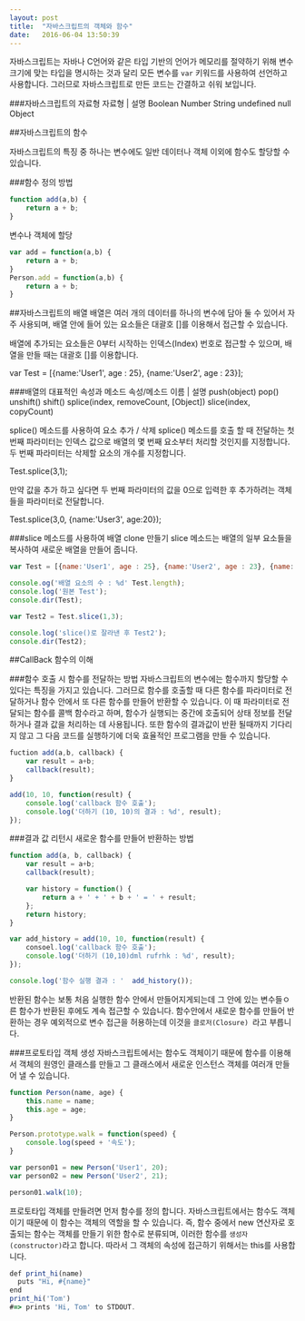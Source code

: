```yaml
---
layout: post
title:  "자바스크립트의 객체와 함수"
date:   2016-06-04 13:50:39
---
```

자바스크립트는 자바나 C언어와 같은 타입 기반의 언어가 메모리를 절약하기 위해 변수 크기에 맞는 타입을 명시하는 것과 달리 모든 변수를 `var` 키워드를 사용하여 선언하고 사용합니다. 그러므로 자바스크립트로 만든 코드는 간결하고 쉬워 보입니다.

###자바스크립트의 자료형
자료형 | 설명
Boolean
Number
String
undefined
null
Object

##자바스크립트의 함수

자바스크립트의 특징 중 하나는 변수에도 일반 데이터나 객체 이외에 함수도 할당할 수 있습니다.

###함수 정의 방법

```javascript
function add(a,b) {
	return a + b;
}
```
변수나 객체에 할당

```javascript 
var add = function(a,b) {
	return a + b;
}
Person.add = function(a,b) {
	return a + b;
}
```

##자바스크립트의 배열
배열은 여러 개의 데이터를 하나의 변수에 담아 둘 수 있어서 자주 사용되며, 배열 안에 들어 있는 요소들은 대괄호 []를 이용해서 접근할 수 있습니다.

배열에 추가되는 요소들은 0부터 시작하는 인덱스(Index) 번호로 접근할 수 있으며, 배열을 만들 때는 대괄호 []를 이용합니다.

var Test = [{name:'User1', age : 25}, {name:'User2', age : 23}];

###배열의 대표적인 속성과 메소드
속성/메소드 이름 | 설명
push(object)
pop()
unshift()
shift()
splice(index, removeCount, [Object])
slice(index, copyCount)

splice() 메소드를 사용하여 요소 추가 / 삭제
splice() 메소드를 호출 할 때 전달하는 첫 번째 파라미터는 인덱스 값으로 배열의 몇 번째 요소부터 처리할 것인지를 지정합니다. 두 번째 파라미터는 삭제할 요소의 개수를 지정합니다.

Test.splice(3,1);

만약 값을 추가 하고 싶다면 두 번째 파라미터의 값을 0으로 입력한 후 추가하려는 객체들을 파라미터로 전달합니다.

Test.splice(3,0, {name:'User3', age:20});

###slice 메소드를 사용하여 배열 clone 만들기 
slice 메소드는 배열의 일부 요소들을 복사하여 새로운 배열을 만들어 줍니다.
```javascript
var Test = [{name:'User1', age : 25}, {name:'User2', age : 23}, {name:'User3', age:20}, {name:'User4', age:21}];

console.og('배열 요소의 수 : %d' Test.length);
console.log('원본 Test');
console.dir(Test);

var Test2 = Test.slice(1,3);

console.log('slice()로 잘라낸 후 Test2');
console.dir(Test2);
```

##CallBack 함수의 이해

###함수 호출 시 함수를 전달하는 방법
자바스크립트의 변수에는 함수까지 할당할 수 있다는 특징을 가지고 있습니다.
그러므로 함수를 호출할 때 다른 함수를 파라미터로 전달하거나 함수 안에서 또 다른 함수를 만들어 반환할 수 있습니다.
이 때 파라미터로 전달되는 함수를 콜백 함수라고 하며, 함수가 실행되는 중간에 호출되어 상태 정보를 전달하거나 결과 값을 처리하는 데 사용됩니다.
또한 함수의 결과값이 반환 될때까지 기다리지 않고 그 다음 코드를 실행하기에 더욱 효율적인 프로그램을 만들 수 있습니다.

```javascript
fuction add(a,b, callback) {
	var result = a+b;
	callback(result);
}

add(10, 10, function(result) {
	console.log('callback 함수 호출');
	console.log('더하기 (10, 10)의 결과 : %d', result);
});
```

###결과 값 리턴시 새로운 함수를 만들어 반환하는 방법
```javascript
function add(a, b, callback) {
	var result = a+b;
	callback(result);

	var history = function() {
		return a + ' + ' + b + ' = ' + result;
	};
	return history;
}

var add_history = add(10, 10, function(result) {
	consoel.log('callback 함수 호출');
	console.log('더하기 (10,10)dml rufrhk : %d', result);
}); 

console.log('함수 실행 결과 : '  add_history());
```
반환된 함수는 보통 처음 실행한 함수 안에서 만들어지게되는데 그 안에 있는 변수들ㅇ른 함수가 반환된 후에도 계속 접근할 수 있습니다. 함수안에서 새로운 함수를 만들어 반환하는 경우 예외적으로 변수 접근을 허용하는데 이것을 `클로저(Closure) `라고 부릅니다.

###프로토타입 객체 생성
자바스크립트에서는 함수도 객체이기 때문에 함수를 이용해서 객체의 원영인 클래스를 만들고 그 클래스에서 새로운 인스턴스 객체를 여러개 만들어 낼 수 있습니다.

```javascript
function Person(name, age) {
	this.name = name;
	this.age = age;
}

Person.prototype.walk = function(speed) {
	console.log(speed + '속도');
}

var person01 = new Person('User1', 20);
var person02 = new Person('User2', 21);

person01.walk(10);
```

프로토타입 객체를 만들려면 먼저 함수를 정의 합니다. 자바스크립트에서는 함수도 객체이기 때문에 이 함수는 객체의 역할을 할 수 있습니다. 즉, 함수 중에서 new 연산자로 호출되는 함수는 객체를 만들기 위한 함수로 분류되며, 이러한 함수를 `생성자(constructor)`라고 합니다. 따라서 그 객체의 속성에 접근하기 위해서는 this를 사용합니다.

```javascript
def print_hi(name)
  puts "Hi, #{name}"
end
print_hi('Tom')
#=> prints 'Hi, Tom' to STDOUT.
```
